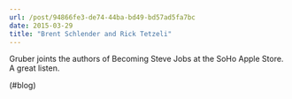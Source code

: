 ```yaml
---
url: /post/94866fe3-de74-44ba-bd49-bd57ad5fa7bc
date: 2015-03-29
title: "Brent Schlender and Rick Tetzeli"
---
```


Gruber joints the authors of Becoming Steve Jobs at the SoHo Apple Store. A great listen.



(#blog)